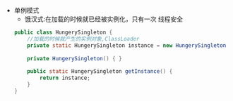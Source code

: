 - 单例模式
    - 饿汉式:在加载的时候就已经被实例化，只有一次 线程安全
    ```java
    public class HungerySingleton {
        //加载的时候就产生的实例对象,ClassLoader
        private static HungerySingleton instance = new HungerySingleton();
        
        private HungerySingleton() { }
        
        public static HungerySingleton getInstance() {
            return instance;
        }    
    }
    ``` 